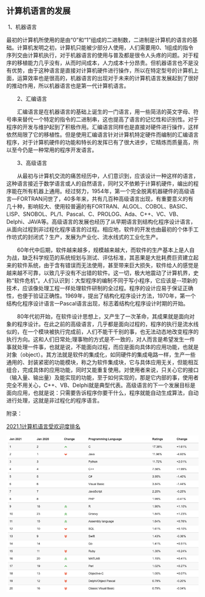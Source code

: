 ## 计算机语言的发展

​	   1、机器语言

​	最初的计算机所使用的是由“0”和“1”组成的二进制数，二进制是计算机的语言的基础。计算机发明之初，计算机只能被少部分人使用，人们需要用0、1组成的指令序列交由计算机执行，对于机器语言的使用与普及都是很令人头疼的问题。对于程序的移植能力几乎没有，从而时间成本，人力成本十分昂贵。但机器语言也不是没有优势，由于这种语言是直接对计算机硬件进行操作，所以在特定型号的计算机上面，运算效率也是很高的，机器语言的出现对于未来的计算机语言发展起到了很好的推动作用，所以机器语言也是第一代计算机语言。

　　2、汇编语言

　　汇编语言是在机器语言的基础上诞生的一门语言，用一些简洁的英文字母、符号串来替代一个特定的指令的二进制串，这也提高了语言的记忆性和识别性。对于程序的开发与维护起到了积极作用。汇编语言同样也是直接对硬件进行操作，这样依然局限了它的移植性。但是使用汇编语言针对计算机特定硬件而编制的汇编语言程序，对于计算机硬件的功能和特长的发挥已有了很大进步，它精炼而质量高，所以至今仍是一种常用的程序开发语言。

　　3、高级语言

　　从最初与计算机交流的痛苦经历中，人们意识到，应该设计一种这样的语言，这种语言接近于数学语言或人的自然语言，同时又不依赖于计算机硬件，编出的程序能在所有机器上通用。经过努力，1954年，第一个完全脱离机器硬件的高级语言—FORTRAN问世了，40多年来，共有几百种高级语言出现，有重要意义的有几十种，影响较大、使用较普遍的有FORTRAN、ALGOL、COBOL、BASIC、LISP、SNOBOL、PL/1、Pascal、C、PROLOG、Ada、C++、VC、VB、Delphi、JAVA等。高级语言的发展也经历了从早期语言到结构化程序设计语言，从面向过程到非过程化程序语言的过程。相应地，软件的开发也由最初的个体手工作坊式的封闭式？生产，发展为产业化、流水线式的工业化生产。

　　60年代中后期，软件越来越多，规模越来越大，而软件的生产基本上是人自为战，缺乏科学规范的系统规划与测试、评估标准，其恶果是大批耗费巨资建立起来的软件系统，由于含有错误而无法使用，甚至带来巨大损失，软件给人的感觉是越来越不可靠，以致几乎没有不出错的软件。这一切，极大地震动了计算机界，史称“软件危机”。人们认识到：大型程序的编制不同于写小程序，它应该是--项新的技术，应该像处理工程一样处理软件研制的全过程。程序的设计应易于保证正确性，也便于验证正确性。1969年，提出了结构化程序设计方法，1970年，第一个结构化程序设计语言一Pascal语言出现，标志着结构化程序设计时期的开始。

　　80年代初开始，在软件设计思想上，又产生了一次革命，其成果就是面向对象的程序设计。在此之前的高级语言，几乎都是面向过程的，程序的执行是流水线似的，在一个模块被执行完成前，人们不能干千别的事，也无法动态地改变程序的执行方向。这和人们日常处;理事物的方式是不一致的，对人而言是希望发生一件事就处理一件事，也就是说，不能面向过程，而应是面向具体的应用功能，也就是对象（object）。其方法就是软件的集成化，如同硬件的集成电路一样，生产一些通用的、封装紧密的功能模块，称之为软件集成块，它与具体应用无关，但能相互组合，完成具体的应用功能，同时又能重复使用。对使用者来说，只关心它的接口（输入量、输出量）及能实现的功能，至于如何实现的，那是它内部的事，使用者完全不用关心，C++、VB、Delphi就是典型代表。高级语言的下一个发展目标是面向应用，也就是说：只需要告诉程序你要干什么，程序就能自动生成算法，自动进行处理，这就是非过程化的程序语言。



附录：

[2021.1计算机语言受欢迎度排名](https://www.tiobe.com/tiobe-index/)

![image-20210206183507411](../../img/image-20210206183507411.png)



## 





